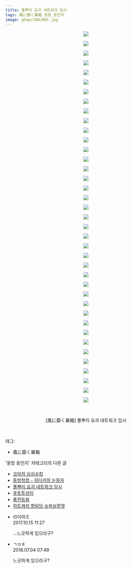 ```yaml
---
title: 풀뿌리 요괴 네트워크 임시
tags: 風に靡く巣箱 동방_동인지
image: ghap/208/001.jpg
---
```

<div class="article">
<p style="text-align: center; clear: none; float: none;"><img src="{{ site.nasurl }}/ghap/208/001.jpg"/></p>
<p style="text-align: center; clear: none; float: none;"><img src="{{ site.nasurl }}/ghap/208/002.png"/></p>
<p style="text-align: center; clear: none; float: none;"><img src="{{ site.nasurl }}/ghap/208/003.jpg"/></p>
<p style="text-align: center; clear: none; float: none;"><img src="{{ site.nasurl }}/ghap/208/004.jpg"/></p>
<p style="text-align: center; clear: none; float: none;"><img src="{{ site.nasurl }}/ghap/208/005.jpg"/></p>
<p style="text-align: center; clear: none; float: none;"><img src="{{ site.nasurl }}/ghap/208/006.jpg"/></p>
<p style="text-align: center; clear: none; float: none;"><img src="{{ site.nasurl }}/ghap/208/007.jpg"/></p>
<p style="text-align: center; clear: none; float: none;"><img src="{{ site.nasurl }}/ghap/208/008.jpg"/></p>
<p style="text-align: center; clear: none; float: none;"><img src="{{ site.nasurl }}/ghap/208/009.jpg"/></p>
<p style="text-align: center; clear: none; float: none;"><img src="{{ site.nasurl }}/ghap/208/010.jpg"/></p>
<p style="text-align: center; clear: none; float: none;"><img src="{{ site.nasurl }}/ghap/208/011.jpg"/></p>
<p style="text-align: center; clear: none; float: none;"><img src="{{ site.nasurl }}/ghap/208/012.jpg"/></p>
<p style="text-align: center; clear: none; float: none;"><img src="{{ site.nasurl }}/ghap/208/013.jpg"/></p>
<p style="text-align: center; clear: none; float: none;"><img src="{{ site.nasurl }}/ghap/208/014.jpg"/></p>
<p style="text-align: center; clear: none; float: none;"><img src="{{ site.nasurl }}/ghap/208/015.jpg"/></p>
<p style="text-align: center; clear: none; float: none;"><img src="{{ site.nasurl }}/ghap/208/016.jpg"/></p>
<p style="text-align: center; clear: none; float: none;"><img src="{{ site.nasurl }}/ghap/208/017.jpg"/></p>
<p style="text-align: center; clear: none; float: none;"><img src="{{ site.nasurl }}/ghap/208/018.jpg"/></p>
<p style="text-align: center; clear: none; float: none;"><img src="{{ site.nasurl }}/ghap/208/019.jpg"/></p>
<p style="text-align: center; clear: none; float: none;"><img src="{{ site.nasurl }}/ghap/208/020.jpg"/></p>
<p style="text-align: center; clear: none; float: none;"><img src="{{ site.nasurl }}/ghap/208/021.jpg"/></p>
<p style="text-align: center; clear: none; float: none;"><img src="{{ site.nasurl }}/ghap/208/022.jpg"/></p>
<p style="text-align: center; clear: none; float: none;"><img src="{{ site.nasurl }}/ghap/208/023.jpg"/></p>
<p style="text-align: center; clear: none; float: none;"><img src="{{ site.nasurl }}/ghap/208/024.jpg"/></p>
<p style="text-align: center; clear: none; float: none;"><img src="{{ site.nasurl }}/ghap/208/025.jpg"/></p>
<p style="text-align: center; clear: none; float: none;"><img src="{{ site.nasurl }}/ghap/208/026.jpg"/></p>
<p style="text-align: center; clear: none; float: none;"><img src="{{ site.nasurl }}/ghap/208/027.jpg"/></p>
<p style="text-align: center; clear: none; float: none;"><img src="{{ site.nasurl }}/ghap/208/028.jpg"/></p>
<p style="text-align: center; clear: none; float: none;"><img src="{{ site.nasurl }}/ghap/208/029.jpg"/></p>
<p style="text-align: center; clear: none; float: none;"><img src="{{ site.nasurl }}/ghap/208/030.jpg"/></p>
<p style="text-align: center; clear: none; float: none;"><img src="{{ site.nasurl }}/ghap/208/031.jpg"/></p>
<p style="text-align: center; clear: none; float: none;"><img src="{{ site.nasurl }}/ghap/208/032.jpg"/></p>
<p style="text-align: center; clear: none; float: none;"><img src="{{ site.nasurl }}/ghap/208/033.jpg"/></p>
<p style="text-align: center; clear: none; float: none;"><img src="{{ site.nasurl }}/ghap/208/034.jpg"/></p>
<p style="text-align: center; clear: none; float: none;"><img src="{{ site.nasurl }}/ghap/208/035.jpg"/></p>
<p style="text-align: center; clear: none; float: none;"><img src="{{ site.nasurl }}/ghap/208/036.jpg"/></p>
<p style="text-align: center; clear: none; float: none;"><img src="{{ site.nasurl }}/ghap/208/037.jpg"/></p>
<p style="text-align: center; clear: none; float: none;"><img src="{{ site.nasurl }}/ghap/208/038.jpg"/></p>
<p style="text-align: center; clear: none; float: none;"><img src="{{ site.nasurl }}/ghap/208/039.jpg"/></p>
<p style="text-align: center; clear: none; float: none;"><br/></p>
<p style="text-align: center; clear: none; float: none;">[風に靡く巣箱] 풀뿌리 요괴 네트워크 임시</p>
<p><br/></p>
</div><div class="tagTrail">
<p>태그: </p>
<ul>
<li>風に靡く巣箱</li>
</ul>
</div><div class="another">
<p>'동방 동인지' 카테고리의 다른 글</p>
<ul>
<li><a href="/2016-06-19-ghap_210">코마치 심심수첩</a></li>
<li><a href="/2016-06-19-ghap_209">동방청첩 - 히다카의 눈동자</a></li>
<li><a href="/2016-06-19-ghap_208">풀뿌리 요괴 네트워크 임시</a></li>
<li><a href="/2016-06-19-ghap_207">후토투성이</a></li>
<li><a href="/2016-06-19-ghap_206">풍전등화</a></li>
<li><a href="/2016-06-19-ghap_205">하트캐치 향림당 슈퍼실루엣</a></li>
</ul>
</div><div class="cb_module cb_fluid">
<div class="cb_wrt cb_profile">
<div class="comment">
<ul>
<li class="cb_thumb_off" id="comment15105806">
<div class="cb_comment_area">
<div class="cb_info_area">
<div class="cb_section">
<span class="cb_nick_name">라이하즈</span>
</div>
<div class="cb_section">
<span class="cb_date">2017.10.15 11:27 </span>
</div>
</div>
<div class="cb_dsc_comment">
<p class="cb_dsc">
											...느긋하게 있으라구?
										</p>
</div>
</div></li>
<li class="cb_thumb_off" id="comment15280437">
<div class="cb_comment_area">
<div class="cb_info_area">
<div class="cb_section">
<span class="cb_nick_name">ㄱㅁㅎ</span>
</div>
<div class="cb_section">
<span class="cb_date">2018.07.04 07:49 </span>
</div>
</div>
<div class="cb_dsc_comment">
<p class="cb_dsc">
											느긋하게 있으라구?
										</p>
</div>
</div></li>
</ul>
</div>
</div><!-- commentList close -->
</div>